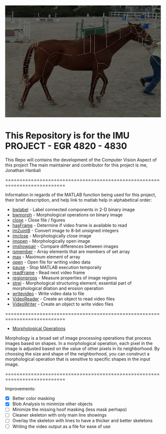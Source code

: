 ![Logo](Assets/Images/Horse.png)
# This Repository is for the IMU PROJECT - EGR 4820 - 4830

This Repo will contains the development of the Computer Vision Aspect of this project
The main maintainer and contributor for this project is me, Jonathan Hanbali

===========================================================================

Information in regards of the MATLAB function being used for this project, their brief description, and help link to matlab help in alphabetical order:

- [bwlabel](https://www.mathworks.com/help/images/ref/bwlabel.html) - Label connected components in 2-D binary image
- [bwmorph](https://www.mathworks.com/help/images/ref/bwmorph.html) - Morphological operations on binary image
- [close](https://www.mathworks.com/help/matlab/ref/videowriter.close.html?searchHighlight=close&s_tid=srchtitle_support_results_3_close) - Close file / figures
- [hasFrame](https://www.mathworks.com/help/matlab/ref/videoreader.hasframe.html?searchHighlight=hasframe&s_tid=srchtitle_support_results_1_hasframe) - Determine if video frame is available to read
- [im2uint8](https://www.mathworks.com/help/images/ref/im2uint8.html?searchHighlight=im2uint8&s_tid=srchtitle_support_results_1_im2uint8) - Convert image to 8-bit unsigned integers
- [imclose](https://www.mathworks.com/help/images/ref/imclose.html?searchHighlight=imclose&s_tid=srchtitle_support_results_1_imclose) - Morphologically close image
- [imopen](https://www.mathworks.com/help/images/ref/imopen.html?searchHighlight=imopen&s_tid=srchtitle_support_results_1_imopen) - Morphologically open image
- [imshowpair](https://www.mathworks.com/help/images/ref/imshowpair.html?s_tid=doc_ta) - Compare differences between images
- [ismember](https://www.mathworks.com/help/matlab/ref/double.ismember.html?searchHighlight=ismember&s_tid=srchtitle_support_results_1_ismember) - Array elements that are members of set array
- [max](https://www.mathworks.com/help/matlab/ref/max.html?searchHighlight=max&s_tid=srchtitle_support_results_1_max) - Maximum element of array
- [open](https://www.mathworks.com/help/matlab/ref/videowriter.open.html?searchHighlight=open&s_tid=srchtitle_support_results_2_open) - Open file for writing video data
- [pause](https://www.mathworks.com/help/matlab/ref/pause.html?s_tid=doc_ta) - Stop MATLAB execution temporaily
- [readFrame](https://www.mathworks.com/help/matlab/ref/videoreader.readframe.html?s_tid=doc_ta) - Read next video frame
- [regionprops](https://www.mathworks.com/help/images/ref/regionprops.html?s_tid=doc_ta) - Measure properties of image regions
- [strel](https://www.mathworks.com/help/images/ref/strel.html?searchHighlight=strel&s_tid=srchtitle_support_results_1_strel) - Morphological structuring element; essential part of morphological dilation and erosion operation
- [writevideo](https://www.mathworks.com/help/matlab/ref/videowriter.writevideo.html?searchHighlight=writevideo&s_tid=srchtitle_support_results_1_writevideo) - Write video data to file
- [VideoReader](https://www.mathworks.com/help/matlab/ref/videoreader.html?s_tid=doc_ta) - Create an object to read video files
- [VideoWriter](https://www.mathworks.com/help/matlab/ref/videowriter.html?s_tid=doc_ta) - Create an object to write video files


===========================================================================

- [Morphological Operations](https://www.mathworks.com/help/images/morphological-filtering.html)

Morphology is a broad set of image processing operations that process images based on shapes. In a morphological operation, each pixel in the image is adjusted based on the value of other pixels in its neighborhood. By choosing the size and shape of the neighborhood, you can construct a morphological operation that is sensitive to specific shapes in the input image.

===========================================================================

Improvements:
- [x] Better color masking
- [x] Blob Analysis to minimize other objects
- [ ] Minimize the missing hoof masking (less mask perhaps)
- [ ] Cleaner skeleton with only main line showings
- [ ] Overlay the skeleton with lines to have a thicker and better skeletons
- [ ] Writing the video output as a file for ease of use

